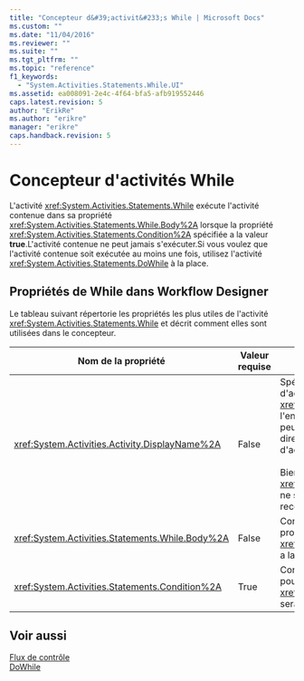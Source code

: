 ```yaml
---
title: "Concepteur d&#39;activit&#233;s While | Microsoft Docs"
ms.custom: ""
ms.date: "11/04/2016"
ms.reviewer: ""
ms.suite: ""
ms.tgt_pltfrm: ""
ms.topic: "reference"
f1_keywords: 
  - "System.Activities.Statements.While.UI"
ms.assetid: ea008091-2e4c-4f64-bfa5-afb919552446
caps.latest.revision: 5
author: "ErikRe"
ms.author: "erikre"
manager: "erikre"
caps.handback.revision: 5
---
```

# Concepteur d&#39;activit&#233;s While
L'activité <xref:System.Activities.Statements.While> exécute l'activité contenue dans sa propriété <xref:System.Activities.Statements.While.Body%2A> lorsque la propriété <xref:System.Activities.Statements.Condition%2A> spécifiée a la valeur **true**.L'activité contenue ne peut jamais s'exécuter.Si vous voulez que l'activité contenue soit exécutée au moins une fois, utilisez l'activité <xref:System.Activities.Statements.DoWhile> à la place.  
  
## Propriétés de While dans Workflow Designer  
 Le tableau suivant répertorie les propriétés les plus utiles de l'activité <xref:System.Activities.Statements.While> et décrit comment elles sont utilisées dans le concepteur.  
  
|Nom de la propriété|Valeur requise|Utilisation|  
|-------------------------|--------------------|-----------------|  
|<xref:System.Activities.Activity.DisplayName%2A>|False|Spécifie le nom convivial du concepteur d'activités <xref:System.Activities.Statements.While> dans l'en\-tête.La valeur par défaut est While.La valeur peut être modifiée dans la fenêtre **Propriétés** ou directement dans l'en\-tête du concepteur d'activités.<br /><br /> Bien que la propriété <xref:System.Activities.Activity.DisplayName%2A> ne soit pas strictement obligatoire, il est recommandé d'en utiliser une.|  
|<xref:System.Activities.Statements.While.Body%2A>|False|Contient l'activité à exécuter pendant que la propriété <xref:System.Activities.Statements.Condition%2A> a la valeur **true**.|  
|<xref:System.Activities.Statements.Condition%2A>|True|Contient l'expression [!INCLUDE[vbprvb](../code-quality/includes/vbprvb_md.md)] évaluée pour déterminer si l'activité dans la propriété <xref:System.Activities.Statements.While.Body%2A> sera exécutée.|  
  
## Voir aussi  
 [Flux de contrôle](../workflow-designer/control-flow-activity-designers.md)   
 [DoWhile](../workflow-designer/dowhile-activity-designer.md)